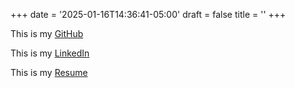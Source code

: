 +++
date = '2025-01-16T14:36:41-05:00'
draft = false
title = ''
+++

This is my [GitHub](https://github.com/LimeyShark)

This is my [LinkedIn](https://www.linkedin.com/in/beatrice-stotz-08121a328/)

This is my [Resume](/BeatriceStotzResume2025.pdf)
